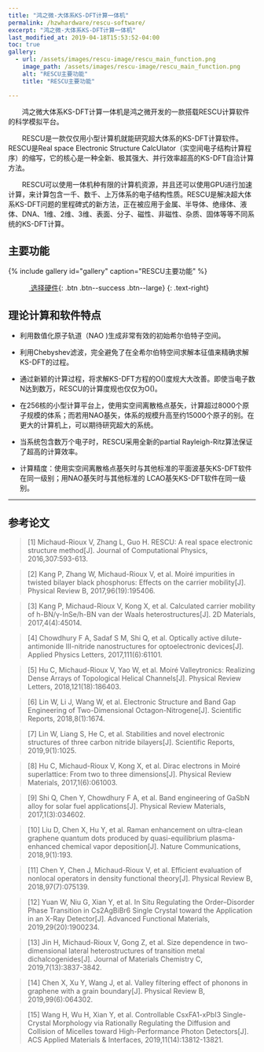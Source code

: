 ```yaml
---
title: "鸿之微-大体系KS-DFT计算一体机"
permalink: /hzwhardware/rescu-software/
excerpt: "鸿之微-大体系KS-DFT计算一体机"
last_modified_at: 2019-04-18T15:53:52-04:00
toc: true
gallery:
  - url: /assets/images/rescu-image/rescu_main_function.png
    image_path: /assets/images/rescu-image/rescu_main_function.png
    alt: "RESCU主要功能"
    title: "RESCU主要功能"

---
```


&emsp;&emsp;鸿之微大体系KS-DFT计算一体机是鸿之微开发的一款搭载RESCU计算软件的科学模拟平台。

&emsp;&emsp;RESCU是一款仅仅用小型计算机就能研究超大体系的KS-DFT计算软件。 RESCU是Real space Electronic Structure CalcUlator（实空间电子结构计算程序）的缩写，它的核心是一种全新、极其强大、并行效率超高的KS-DFT自洽计算方法。

&emsp;&emsp;RESCU可以使用一体机种有限的计算机资源，并且还可以使用GPU进行加速计算，来计算包含一千、数千、上万体系的电子结构性质。RESCU是解决超大体系KS-DFT问题的里程碑式的新方法，正在被应用于金属、半导体、绝缘体、液体、DNA、1维、2维、3维、表面、分子、磁性、非磁性、杂质、固体等等不同系统的KS-DFT计算。

## 主要功能

{% include gallery id="gallery" caption="RESCU主要功能" %}

&emsp;&emsp;&emsp;[<i class="fas fa-shopping-cart"></i> 选择硬件](/hzwhardware/2d-material-hardware/){: .btn .btn--success .btn--large}
{: .text-right}

## 理论计算和软件特点

- 利用数值化原子轨道（NAO )生成非常有效的初始希尔伯特子空间。

- 利用Chebyshev滤波，完全避免了在全希尔伯特空间求解本征值来精确求解KS-DFT的过程。

- 通过新颖的计算过程，将求解KS-DFT方程的O()度规大大改善。即使当电子数N达到数万，RESCU的计算度规也仅仅为O()。

- 在256核的小型计算平台上，使用实空间离散格点基矢，计算超过8000个原子规模的体系；而若用NAO基矢，体系的规模升高至约15000个原子的别。在更大的计算机上，可以期待研究超大的系统。

- 当系统包含数万个电子时，RESCU采用全新的partial Rayleigh-Ritz算法保证了超高的计算效率。

- 计算精度：使用实空间离散格点基矢时与其他标准的平面波基矢KS-DFT软件在同一级别；用NAO基矢时与其他标准的 LCAO基矢KS-DFT软件在同一级别。

---

## 参考论文

>[1]	Michaud-Rioux V, Zhang L, Guo H. RESCU: A real space electronic structure method[J]. Journal of Computational Physics, 2016,307:593-613.

>[2]	Kang P, Zhang W, Michaud-Rioux V, et al. Moiré impurities in twisted bilayer black phosphorus: Effects on the carrier mobility[J]. Physical Review B, 2017,96(19):195406.

>[3]	Kang P, Michaud-Rioux V, Kong X, et al. Calculated carrier mobility of h-BN/γ-InSe/h-BN van der Waals heterostructures[J]. 2D Materials, 2017,4(4):45014.

>[4]	Chowdhury F A, Sadaf S M, Shi Q, et al. Optically active dilute-antimonide III-nitride nanostructures for optoelectronic devices[J]. Applied Physics Letters, 2017,111(6):61101.

>[5]	Hu C, Michaud-Rioux V, Yao W, et al. Moiré Valleytronics: Realizing Dense Arrays of Topological Helical Channels[J]. Physical Review Letters, 2018,121(18):186403.

>[6]	Lin W, Li J, Wang W, et al. Electronic Structure and Band Gap Engineering of Two-Dimensional Octagon-Nitrogene[J]. Scientific Reports, 2018,8(1):1674.

>[7]	Lin W, Liang S, He C, et al. Stabilities and novel electronic structures of three carbon nitride bilayers[J]. Scientific Reports, 2019,9(1):1025.

>[8]	Hu C, Michaud-Rioux V, Kong X, et al. Dirac electrons in Moiré superlattice: From two to three dimensions[J]. Physical Review Materials, 2017,1(6):061003.

>[9]	Shi Q, Chen Y, Chowdhury F A, et al. Band engineering of GaSbN alloy for solar fuel applications[J]. Physical Review Materials, 2017,1(3):034602.

>[10]	Liu D, Chen X, Hu Y, et al. Raman enhancement on ultra-clean graphene quantum dots produced by quasi-equilibrium plasma-enhanced chemical vapor deposition[J]. Nature Communications, 2018,9(1):193.

>[11]	Chen Y, Chen J, Michaud-Rioux V, et al. Efficient evaluation of nonlocal operators in density functional theory[J]. Physical Review B, 2018,97(7):075139.

>[12]	Yuan W, Niu G, Xian Y, et al. In Situ Regulating the Order–Disorder Phase Transition in Cs2AgBiBr6 Single Crystal toward the Application in an X-Ray Detector[J]. Advanced Functional Materials, 2019,29(20):1900234.

>[13]	Jin H, Michaud-Rioux V, Gong Z, et al. Size dependence in two-dimensional lateral heterostructures of transition metal dichalcogenides[J]. Journal of Materials Chemistry C, 2019,7(13):3837-3842.

>[14]	Chen X, Xu Y, Wang J, et al. Valley filtering effect of phonons in graphene with a grain boundary[J]. Physical Review B, 2019,99(6):064302.

>[15]	Wang H, Wu H, Xian Y, et al. Controllable CsxFA1-xPbI3 Single-Crystal Morphology via Rationally Regulating the Diffusion and Collision of Micelles toward High-Performance Photon Detectors[J]. ACS Applied Materials & Interfaces, 2019,11(14):13812-13821.
